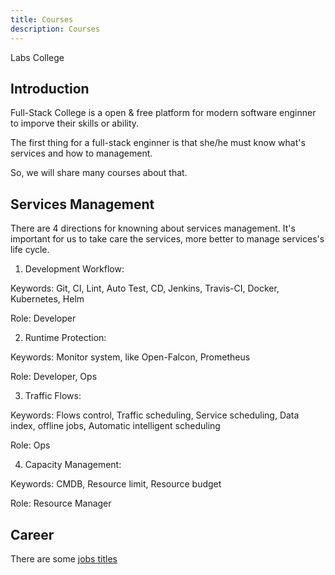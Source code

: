 ```yaml
---
title: Courses
description: Courses
---
```


Labs College

## Introduction

Full-Stack College is a open & free platform for modern software enginner to imporve their skills or ability.

The first thing for a full-stack enginner is that she/he must know what's services and how to management.

So, we will share many courses about that.

## Services Management

There are 4 directions for knowning about services management. It's important for us to take care the services, more better to manage services's life cycle.

1. Development Workflow:

 Keywords: Git, CI, Lint, Auto Test, CD, Jenkins, Travis-CI, Docker, Kubernetes, Helm

 Role: Developer

2. Runtime Protection:

 Keywords: Monitor system, like Open-Falcon, Prometheus

 Role: Developer, Ops

3. Traffic Flows:

 Keywords: Flows control, Traffic scheduling, Service scheduling, Data index, offline jobs, Automatic intelligent scheduling

 Role: Ops

4. Capacity Management:

 Keywords: CMDB, Resource limit, Resource budget

 Role: Resource Manager

## Career

There are some [jobs titles](https://frontendmasters.com/books/front-end-handbook/2018/practice/types-of-front-end-dev.html)
